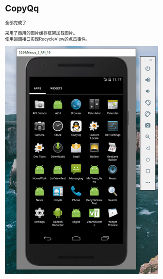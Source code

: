 # CopyQq
全部完成了   <br />

 采用了商用的图片缓存框架加载图片。<br />
  使用回调接口实现RecycleView的点击事件。<br />

![image](https://raw.githubusercontent.com/LoverJoker/CopyQq/master/CopyQQImg/copyqq.gif)
